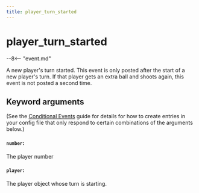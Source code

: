 ```yaml
---
title: player_turn_started
---
```


# player_turn_started


--8<-- "event.md"

A new player's turn started. This event is only posted after the start
of a new player's turn. If that player gets an extra ball and shoots
again, this event is not posted a second time.

## Keyword arguments

(See the [Conditional Events](overview/conditional.md)
guide for details for how to create entries in your config file that
only respond to certain combinations of the arguments below.)

#### `number`:

The player number

#### `player`:

The player object whose turn is starting.
